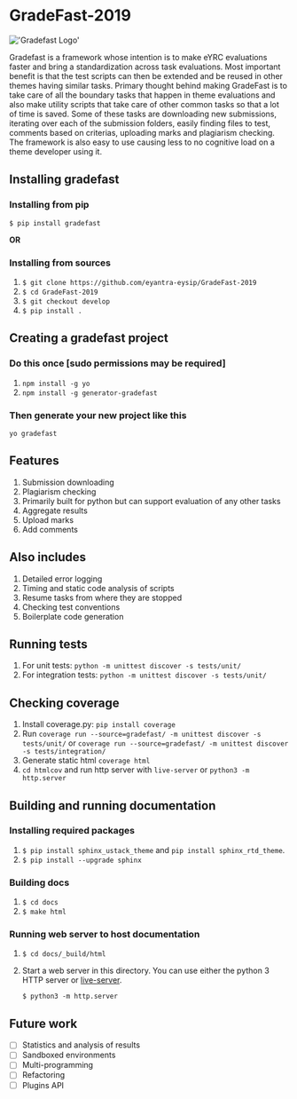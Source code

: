 # GradeFast-2019

!['Gradefast Logo'](assets/gradefast-logo.png)

Gradefast is a framework whose intention is to make eYRC evaluations faster and bring a standardization across task evaluations. Most important benefit is that the test scripts can then be extended and be reused in other themes having similar tasks. Primary thought behind making GradeFast is to take care of all the boundary tasks that happen in theme evaluations and also make utility scripts that take care of other common tasks so that a lot of time is saved. Some of these tasks are downloading new submissions, iterating over each of the submission folders, easily finding files to test, comments based on criterias, uploading marks and plagiarism checking. The framework is also easy to use causing less to no cognitive load on a theme developer using it.

## Installing gradefast

### Installing from pip
`$ pip install gradefast`

**OR**

### Installing from sources
1. `$ git clone https://github.com/eyantra-eysip/GradeFast-2019`
2. `$ cd GradeFast-2019`
3. `$ git checkout develop`
4. `$ pip install .`

## Creating a gradefast project

### Do this once [sudo permissions may be required]
1. `npm install -g yo`
2. `npm install -g generator-gradefast`

### Then generate your new project like this
`yo gradefast`

## Features

1. Submission downloading
2. Plagiarism checking
3. Primarily built for python but can support evaluation of any other tasks
4. Aggregate results
5. Upload marks
6. Add comments

## Also includes

1. Detailed error logging
2. Timing and static code analysis of scripts
3. Resume tasks from where they are stopped
4. Checking test conventions
5. Boilerplate code generation

## Running tests

1. For unit tests: ``python -m unittest discover -s tests/unit/``
2. For integration tests: ``python -m unittest discover -s tests/unit/``

## Checking coverage

1. Install coverage.py: `pip install coverage`
2. Run `coverage run --source=gradefast/ -m unittest discover -s tests/unit/` or
   `coverage run --source=gradefast/ -m unittest discover -s tests/integration/`
3. Generate static html `coverage html`
4. `cd htmlcov` and run http server with `live-server` or `python3 -m http.server`

## Building and running documentation

### Installing required packages

1. ``$ pip install sphinx_ustack_theme`` and ``pip install sphinx_rtd_theme``.
2. ``$ pip install --upgrade sphinx``

### Building docs

1. ``$ cd docs``
2. ``$ make html``

### Running web server to host documentation

1. ``$ cd docs/_build/html``
2. Start a web server in this directory. You can use either the python 3
   HTTP server or [live-server](https://www.npmjs.com/package/live-server).

   ``$ python3 -m http.server``

## Future work

- [ ] Statistics and analysis of results
- [ ] Sandboxed environments
- [ ] Multi-programming
- [ ] Refactoring
- [ ] Plugins API
